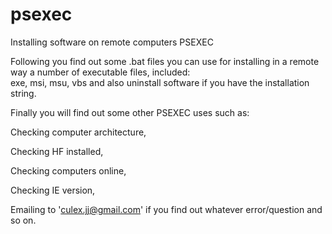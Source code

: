 # psexec
Installing software on remote computers PSEXEC

Following you find out some  .bat files you can use for installing in a remote way a number of executable files, included:  
exe, msi, msu, vbs and also uninstall software if you have the installation string.

Finally you will find out some other PSEXEC uses such as:

  Checking computer architecture,
  
  Checking HF installed,
  
  Checking computers online,
  
  Checking IE version,
  

Emailing to 'culex.jj@gmail.com' if you find out whatever error/question and so on.
